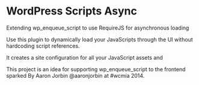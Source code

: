 WordPress Scripts Async
==================

Extending wp_enqueue_script to use RequireJS for asynchronous loading

Use this plugin to dynamically load your JavaScripts through the UI without hardcoding script references.

It creates a site configuration for all your JavaScript assets and

This project is an idea for supporting wp_enqueue_script to the frontend sparked By Aaron Jorbin @aaronjorbin at #wcmia 2014.

